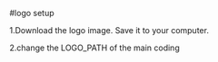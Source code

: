 #logo setup

1.Download the logo image. Save it to your computer.

2.change the LOGO_PATH of the main coding 



